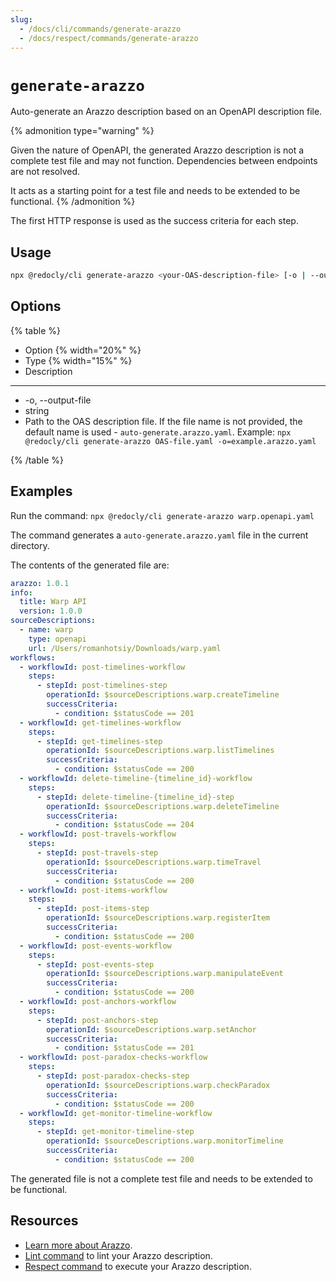 ```yaml
---
slug:
  - /docs/cli/commands/generate-arazzo
  - /docs/respect/commands/generate-arazzo
---
```


# `generate-arazzo`

Auto-generate an Arazzo description based on an OpenAPI description file.

{% admonition type="warning" %}

Given the nature of OpenAPI, the generated Arazzo description is not a complete test file and may not function. Dependencies between endpoints are not resolved.

It acts as a starting point for a test file and needs to be extended to be functional.
{% /admonition %}

The first HTTP response is used as the success criteria for each step.

## Usage

```sh
npx @redocly/cli generate-arazzo <your-OAS-description-file> [-o | --output-file]
```

## Options

{% table %}

- Option {% width="20%" %}
- Type {% width="15%" %}
- Description

---

- -o, --output-file
- string
- Path to the OAS description file. If the file name is not provided, the default name is used - `auto-generate.arazzo.yaml`. Example: `npx @redocly/cli generate-arazzo OAS-file.yaml -o=example.arazzo.yaml`

{% /table %}

## Examples

Run the command: `npx @redocly/cli generate-arazzo warp.openapi.yaml`

The command generates a `auto-generate.arazzo.yaml` file in the current directory.

The contents of the generated file are:

```yaml {% title="auto-generate.arazzo.yaml" %}
arazzo: 1.0.1
info:
  title: Warp API
  version: 1.0.0
sourceDescriptions:
  - name: warp
    type: openapi
    url: /Users/romanhotsiy/Downloads/warp.yaml
workflows:
  - workflowId: post-timelines-workflow
    steps:
      - stepId: post-timelines-step
        operationId: $sourceDescriptions.warp.createTimeline
        successCriteria:
          - condition: $statusCode == 201
  - workflowId: get-timelines-workflow
    steps:
      - stepId: get-timelines-step
        operationId: $sourceDescriptions.warp.listTimelines
        successCriteria:
          - condition: $statusCode == 200
  - workflowId: delete-timeline-{timeline_id}-workflow
    steps:
      - stepId: delete-timeline-{timeline_id}-step
        operationId: $sourceDescriptions.warp.deleteTimeline
        successCriteria:
          - condition: $statusCode == 204
  - workflowId: post-travels-workflow
    steps:
      - stepId: post-travels-step
        operationId: $sourceDescriptions.warp.timeTravel
        successCriteria:
          - condition: $statusCode == 200
  - workflowId: post-items-workflow
    steps:
      - stepId: post-items-step
        operationId: $sourceDescriptions.warp.registerItem
        successCriteria:
          - condition: $statusCode == 200
  - workflowId: post-events-workflow
    steps:
      - stepId: post-events-step
        operationId: $sourceDescriptions.warp.manipulateEvent
        successCriteria:
          - condition: $statusCode == 200
  - workflowId: post-anchors-workflow
    steps:
      - stepId: post-anchors-step
        operationId: $sourceDescriptions.warp.setAnchor
        successCriteria:
          - condition: $statusCode == 201
  - workflowId: post-paradox-checks-workflow
    steps:
      - stepId: post-paradox-checks-step
        operationId: $sourceDescriptions.warp.checkParadox
        successCriteria:
          - condition: $statusCode == 200
  - workflowId: get-monitor-timeline-workflow
    steps:
      - stepId: get-monitor-timeline-step
        operationId: $sourceDescriptions.warp.monitorTimeline
        successCriteria:
          - condition: $statusCode == 200
```

The generated file is not a complete test file and needs to be extended to be functional.

## Resources

- [Learn more about Arazzo](/learn/arazzo/what-is-arazzo).
- [Lint command](./lint.md) to lint your Arazzo description.
- [Respect command](./respect.md) to execute your Arazzo description.
